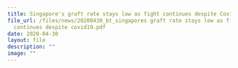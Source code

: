 ```yaml
---
title: Singapore's graft rate stays low as fight continues despite Covid 19
file_url: /files/news/20200430_bt_singapores graft rate stays low as fight
  continues despite covid19.pdf
date: 2020-04-30
layout: file
description: ""
image: ""
---
```

